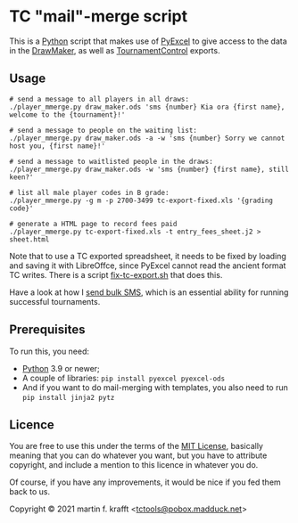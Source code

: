 # TC "mail"-merge script

This is a [Python](https://python.org) script that makes
use of [PyExcel](http://www.pyexcel.org/) to give access to the data in the [DrawMaker](https://github.com/madduck/tctools/tree/main/draw_maker), as well
as [TournamentControl](https://tournamentcontrol.dtkapiti.co.nz/) exports.

## Usage

```
# send a message to all players in all draws:
./player_mmerge.py draw_maker.ods 'sms {number} Kia ora {first name}, welcome to the {tournament}!'

# send a message to people on the waiting list:
./player_mmerge.py draw_maker.ods -a -w 'sms {number} Sorry we cannot host you, {first name}!'

# send a message to waitlisted people in the draws:
./player_mmerge.py draw_maker.ods -w 'sms {number} {first name}, still keen?'

# list all male player codes in B grade:
./player_mmerge.py -g m -p 2700-3499 tc-export-fixed.xls '{grading code}'

# generate a HTML page to record fees paid
./player_mmerge.py tc-export-fixed.xls -t entry_fees_sheet.j2 > sheet.html
```

Note that to use a TC exported spreadsheet, it needs to be fixed by loading and saving it with LibreOffce, since PyExcel cannot read the ancient format TC writes. There is a script [fix-tc-export.sh](https://github.com/madduck/tctools/blob/main/fix-tc-export.sh) that does this.

Have a look at how I [send bulk SMS](https://github.com/madduck/tctools/blob/main/mmerge/README.SMS.md), which is an essential ability for running successful tournaments.

## Prerequisites

To run this, you need:

* [Python](https://python.org) 3.9 or newer;
* A couple of libraries: `pip install pyexcel pyexcel-ods`
* And if you want to do mail-merging with templates, you also need to run `pip install jinja2 pytz`

## Licence

You are free to use this under the terms of the [MIT
License](https://mit-license.org/), basically meaning that you can do whatever
you want, but you have to attribute copyright, and include a mention to this
licence in whatever you do.

Of course, if you have any improvements, it would be nice if you fed them back
to us.

Copyright © 2021 martin f. krafft <<tctools@pobox.madduck.net>>
